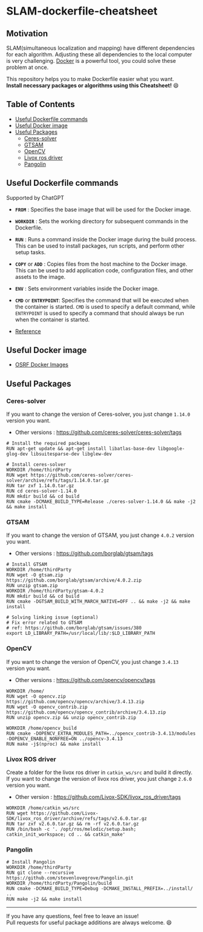 # SLAM-dockerfile-cheatsheet

## Motivation  
SLAM(simultaneous localization and mapping) have different dependencies for each algorithm. Adjusting these all dependencies to the local computer is very challenging. [Docker](https://www.docker.com/) is a powerful tool, you could solve these problem at once.   

This repository helps you to make Dockerfile easier what you want.  
**Install necessary packages or algorithms using this Cheatsheet!**  😄  

## Table of Contents  
- [Useful Dockerfile commands](#useful-dockerfile-commands)  
- [Useful Docker image](#useful-docker-image)
- [Useful Packages](#useful-packages)  
  - [Ceres-solver](#ceres-solver)  
  - [GTSAM](#gtsam)  
  - [OpenCV](#opencv)  
  - [Livox ros driver](#livox-ros-driver)  
  - [Pangolin](#pangolin)

## Useful Dockerfile commands  
Supported by ChatGPT  
- **`FROM`** : Specifies the base image that will be used for the Docker image.  
- **`WORKDIR`** : Sets the working directory for subsequent commands in the Dockerfile. 
- **`RUN`** : Runs a command inside the Docker image during the build process. This can be used to install packages, run scripts, and perform other setup tasks. 
- **`COPY`** or **`ADD`** :  Copies files from the host machine to the Docker image. This can be used to add application code, configuration files, and other assets to the image.
- **`ENV`** : Sets environment variables inside the Docker image.  
- **`CMD`** or **`ENTRYPOINT`**: Specifies the command that will be executed when the container is started. `CMD` is used to specify a default command, while `ENTRYPOINT` is used to specify a command that should always be run when the container is started.

- [Reference](https://biocorecrg.github.io/CoursesCRG_Containers_Nextflow_May_2021/docker-recipes.html)

## Useful Docker image  
- [OSRF Docker Images](https://github.com/osrf/docker_images)  

## Useful Packages

### Ceres-solver 
If you want to change the version of Ceres-solver, you just change `1.14.0` version you want.  
- Other versions : https://github.com/ceres-solver/ceres-solver/tags
```
# Install the required packages
RUN apt-get update && apt-get install libatlas-base-dev libgoogle-glog-dev libsuitesparse-dev libglew-dev

# Install ceres-solver
WORKDIR /home/thirdParty
RUN wget https://github.com/ceres-solver/ceres-solver/archive/refs/tags/1.14.0.tar.gz
RUN tar zxf 1.14.0.tar.gz
RUN cd ceres-solver-1.14.0
RUN mkdir build && cd build
RUN cmake -DCMAKE_BUILD_TYPE=Release ./ceres-solver-1.14.0 && make -j2 && make install
```

### GTSAM  
If you want to change the version of GTSAM, you just change `4.0.2` version you want.  
- Other versions : https://github.com/borglab/gtsam/tags  
```
# Install GTSAM
WORKDIR /home/thirdParty
RUN wget -O gtsam.zip https://github.com/borglab/gtsam/archive/4.0.2.zip
RUN unzip gtsam.zip
WORKDIR /home/thirdParty/gtsam-4.0.2
RUN mkdir build && cd build
RUN cmake -DGTSAM_BUILD_WITH_MARCH_NATIVE=OFF .. && make -j2 && make install

# Solving linking issue (optional)
# Fix error related to GTSAM 
# ref: https://github.com/borglab/gtsam/issues/380
export LD_LIBRARY_PATH=/usr/local/lib/:$LD_LIBRARY_PATH
```

### OpenCV
If you want to change the version of OpenCV, you just change `3.4.13` version you want.  
- Other versions : https://github.com/opencv/opencv/tags 

```
WORKDIR /home/
RUN wget -O opencv.zip https://github.com/opencv/opencv/archive/3.4.13.zip
RUN wget -O opencv_contrib.zip https://github.com/opencv/opencv_contrib/archive/3.4.13.zip
RUN unzip opencv.zip && unzip opencv_contrib.zip

WORKDIR /home/opencv_build
RUN cmake -DOPENCV_EXTRA_MODULES_PATH=../opencv_contrib-3.4.13/modules -DOPENCV_ENABLE_NONFREE=ON ../opencv-3.4.13
RUN make -j$(nproc) && make install
```

### Livox ROS driver  

Create a folder for the livox ros driver in `catkin_ws/src` and build it  directly.  
If you want to change the version of livox ros driver, you just change `2.6.0` version you want.  
- Other version : https://github.com/Livox-SDK/livox_ros_driver/tags  


```
WORKDIR /home/catkin_ws/src
RUN wget https://github.com/Livox-SDK/livox_ros_driver/archive/refs/tags/v2.6.0.tar.gz
RUN tar zxf v2.6.0.tar.gz && rm -rf v2.6.0.tar.gz
RUN /bin/bash -c '. /opt/ros/melodic/setup.bash; catkin_init_workspace; cd .. && catkin_make'
```

### Pangolin  

```
# Install Pangolin
WORKDIR /home/thirdParty
RUN git clone --recursive https://github.com/stevenlovegrove/Pangolin.git
WORKDIR /home/thirdParty/Pangolin/build
RUN cmake -DCMAKE_BUILD_TYPE=Debug -DCMAKE_INSTALL_PREFIX=../install/ ..
RUN make -j2 && make install
``` 

---

If you have any questions, feel free to leave an issue!  
Pull requests for useful package additions are always welcome. :smile: 
